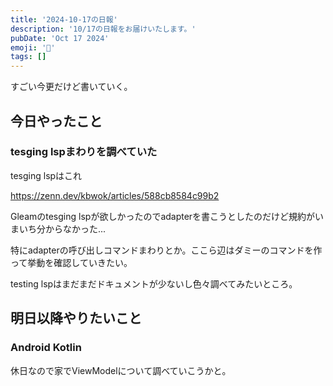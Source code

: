 ```yaml
---
title: '2024-10-17の日報'
description: '10/17の日報をお届けいたします。'
pubDate: 'Oct 17 2024'
emoji: '🦊'
tags: []
---
```


すごい今更だけど書いていく。

## 今日やったこと

### tesging lspまわりを調べていた

tesging lspはこれ

https://zenn.dev/kbwok/articles/588cb8584c99b2

Gleamのtesging lspが欲しかったのでadapterを書こうとしたのだけど規約がいまいち分からなかった...

特にadapterの呼び出しコマンドまわりとか。ここら辺はダミーのコマンドを作って挙動を確認していきたい。

testing lspはまだまだドキュメントが少ないし色々調べてみたいところ。

## 明日以降やりたいこと

### Android Kotlin

休日なので家でViewModelについて調べていこうかと。
